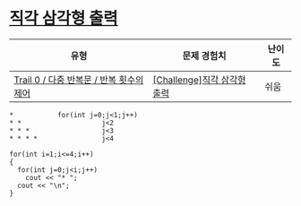 # [직각 삼각형 출력](https://www.codetree.ai/trails/complete/curated-cards/nl-pre-dependent-loops-2)

|유형|문제 경험치|난이도|
|---|---|---|
|[Trail 0 / 다중 반복문 / 반복 횟수의 제어](https://www.codetree.ai/trail-info/codetree-101/)|[[Challenge]직각 삼각형 출력](https://www.codetree.ai/trails/complete/curated-cards/nl-pre-dependent-loops-2/)|쉬움|



```
*           for(int j=0;j<1;j++)
* *                    j<2
* * *                  j<3
* * * *                j<4
```

```
for(int i=1;i<=4;i++)
{
  for(int j=0;j<i;j++)
    cout << "* ";
  cout << "\n";
}
```

